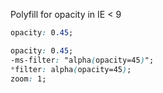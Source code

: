 
Polyfill for opacity in IE < 9

```css
opacity: 0.45;
```

```css
opacity: 0.45;
-ms-filter: "alpha(opacity=45)";
*filter: alpha(opacity=45);
zoom: 1;
```